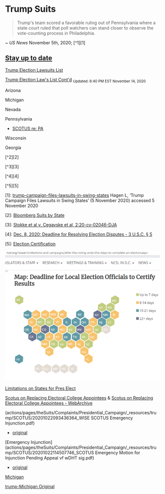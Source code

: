 # Trump Suits

> Trump's team scored a favorable ruling out of Pennsylvania where a state court ruled that poll watchers can stand closer to observe the vote-counting process in Philadelphia.

~ *US News* November 5th, 2020; [^1][1]

## [Stay up to date](https://www.google.com/search?&q=site%3Ahttps%3A%2F%2Fcdn.donaldjtrump.com%2F+*.pdf)

[Trump Election Lawsuits List](https://lawandcrime.com/2020-election/what-you-need-to-know-about-trump-campaigns-post-election-day-lawsuits/) <!--archived "https://web.archive.org/web/20201111065857/https://lawandcrime.com/2020-election/what-you-need-to-know-about-trump-campaigns-post-election-day-lawsuits/"-->

[Trump Election Law's List Cont'd](https://www.fox61.com/article/news/nation-world/trump-campaign-election-lawsuits-where-things-stand/507-6c05fc87-fb43-4a8c-95cc-62c85beef91e) <sub>Updated: 6:40 PM EST November 14, 2020</sub> <!--archived "https://web.archive.org/web/20201116211228/https://www.fox61.com/article/news/nation-world/trump-campaign-election-lawsuits-where-things-stand/507-6c05fc87-fb43-4a8c-95cc-62c85beef91e" -->

Arizona

Michigan

Nevada

Pennsylvania

- [SCOTUS re: PA](https://www.supremecourt.gov/opinions/20pdf/20-542_i3dj.pdf) <!--archived "https://web.archive.org/web/20201112041528/https://www.supremecourt.gov/opinions/20pdf/20-542_i3dj.pdf" -->

Wisconsin

Georgia

[^2][2]

[^3][3]

[^4][4]

[^5][5]

[1]: [trump-campaign-files-lawsuits-in-swing-states](https://web.archive.org/web/20201106021846/https://www.usnews.com/news/elections/articles/2020-11-05/trump-campaign-files-lawsuits-in-swing-states) Hagen L, ‘Trump Campaign Files Lawsuits in Swing States’ (5 November 2020) accessed 5 November 2020

[2]: [Bloomberg Suits by State](https://www.bloomberg.com/news/articles/2020-11-05/trump-election-lawsuits-filed-state-by-state)

[3]: [Stokke et al v. Cegavske et al, 2:20-cv-02046-DJA](https://www.democracydocket.com/wp-content/uploads/sites/45/2020/11/DOCKET-ALERT.pdf)

[4]: [Dec. 8, 2020: Deadline for Resolving Election Disputes - 3 U.S.C. § 5](https://www.ncsl.org/research/elections-and-campaigns/the-electoral-college.aspx)

[5]: [Election Certification](https://www.ncsl.org/research/elections-and-campaigns/after-the-voting-ends-the-steps-to-complete-an-election.aspx)

<!-- #todo - ^5 link issue what am I missign?
 ![Election-Certification](/actions/pages/theSuits/Complaints/Presidential_Campaign/Election-Certification.PNG) -->

[![Election-Certification](/actions/pages/theSuits/Complaints/Presidential_Campaign/Election-Certification.PNG)](https://www.ncsl.org/research/elections-and-campaigns/after-the-voting-ends-the-steps-to-complete-an-election.aspx)

<!--[6]: -->
[Limitations on States for Pres Elect](https://web.archive.org/web/20201107225011/https://scholarship.law.duke.edu/cgi/viewcontent.cgi?referer=&httpsredir=1&article=2935&context=lcp)

[Scotus on Replacing Electoral College Appointees](https://www.supremecourt.gov/opinions/19pdf/19-465_i425.pdf)  & [Scotus on Replacing Electoral College Appointees - WebArchive](https://web.archive.org/web/20201105211435/https://www.supremecourt.gov/opinions/19pdf/19-465_i425.pdf)

<!--https://stackoverflow.com/questions/125632/is-it-possible-to-link-to-a-bookmark-within-a-pdf-using-url-parameters-->

(actions/pages/theSuits/Complaints/Presidential_Campaign/_resources/trump/SCOTUS/20201022093436364_WISE SCOTUS Emergency Injunction.pdf)

- [original](https://www.supremecourt.gov/DocketPDF/20/20A71/158465/20201022093436364_WISE%20SCOTUS%20Emergency%20Injunction.pdf)

[Emergency Injunction](actions/pages/theSuits/Complaints/Presidential_Campaign/_resources/trump/SCOTUS/20201022114507746_SCOTUS Emergency Motion for Injunction Pending Appeal vf wDHT sig.pdf)

- [original](https://www.supremecourt.gov/DocketPDF/20/20A72/158478/20201022114507746_SCOTUS%20Emergency%20Motion%20for%20Injunction%20Pending%20Appeal%20vf%20wDHT%20sig.pdf)

[Michigan](actions/pages/theSuits/Complaints/Presidential_Campaign/_resources/trump/1.-11-10-20-trump-v.-benson-w.d.-mich.-complaint-final.pdf)

[trump-Michigan Original](https://cdn.donaldjtrump.com/public-files/press_assets/1.-11-10-20-trump-v.-benson-w.d.-mich.-complaint-final.pdf)
